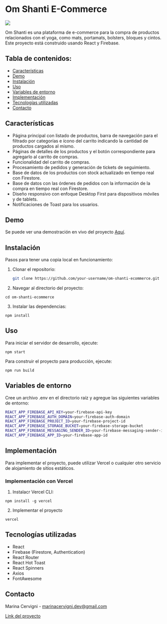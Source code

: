 # Om Shanti E-Commerce

![](https://i.ibb.co/L0jsBj6/img-logo-YT.png)

Om Shanti es una plataforma de e-commerce para la compra de productos relacionados con el yoga, como mats, portamats, bolsters, bloques y cintos. Este proyecto está construido usando React y Firebase.

## Tabla de contenidos:

- [Características](#características)
- [Demo](#demo)
- [Instalación](#instalación)
- [Uso](#uso)
- [Variables de entorno](#variables-de-entorno)
- [Implementación](#implementacion)
- [Tecnologías utilizadas](#tecnologias-utilizadas)
- [Contacto](#contacto)

## Características

- Página principal con listado de productos, barra de navegación para el filtrado por categorías e ícono del carrito indicando la cantidad de productos cargados al mismo.
- Páginas de detalles de los productos y el botón correspondiente para agregarlo al carrito de compras.
- Funcionalidad del carrito de compras.
- Procesamiento de pedidos y generación de tickets de seguimiento.
- Base de datos de los productos con stock actualizado en tiempo real con Firestore.
- Base de datos con las órdenes de pedidos con la información de la compra en tiempo real con Firestore.
- Diseño responsivo con enfoque Desktop First para dispositivos móviles y de tablets.
- Notificaciones de Toast para los usuarios.

## Demo

Se puede ver una demostración en vivo del proyecto [Aquí](https://proyecto-e-commerce-om-shanti.vercel.app/).

## Instalación

Pasos para tener una copia local en funcionamiento:

1. Clonar el repositorio:
   ```sh
   git clone https://github.com/your-username/om-shanti-ecommerce.git
   ```
2. Navegar al directorio del proyecto:
```
cd om-shanti-ecommerce
```
3. Instalar las dependencias:
```
npm install
```
## Uso

Para iniciar el servidor de desarrollo, ejecute:
```
npm start
```
Para construir el proyecto para producción, ejecute:
```
npm run build
```
## Variables de entorno

Cree un archivo .env en el directorio raíz y agregue las siguientes variables de entorno:
```sh
REACT_APP_FIREBASE_API_KEY=your-firebase-api-key
REACT_APP_FIREBASE_AUTH_DOMAIN=your-firebase-auth-domain
REACT_APP_FIREBASE_PROJECT_ID=your-firebase-project-id
REACT_APP_FIREBASE_STORAGE_BUCKET=your-firebase-storage-bucket
REACT_APP_FIREBASE_MESSAGING_SENDER_ID=your-firebase-messaging-sender-id
REACT_APP_FIREBASE_APP_ID=your-firebase-app-id
```

## Implementación

Para implementar el proyecto, puede utilizar Vercel o cualquier otro servicio de alojamiento de sitios estáticos.

### Implementación con Vercel

1. Instalacr Vercel CLI:
```
npm install -g vercel
```

2. Implementar el proyecto
```
vercel
```

## Tecnologías utilizadas

- React
- Firebase (Firestore, Authentication)
- React Router
- React Hot Toast
- React Spinners
- Axios
- FontAwesome

## Contacto
Marina Cervigni - marinacervigni.dev@gmail.com

[Link del proyecto](https://github.com/your-username/om-shanti-ecommerce)

